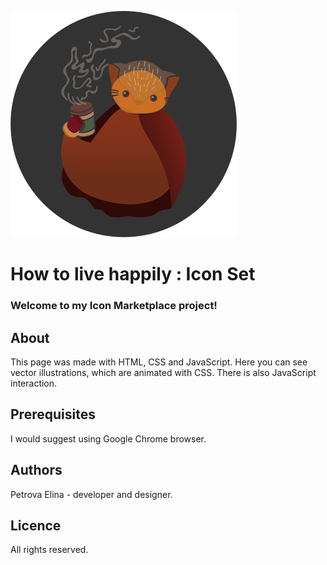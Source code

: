 ![logo](/images/fox.svg)
# How to live happily : Icon Set
### Welcome to my Icon Marketplace project!


## About
This page was made with HTML, CSS and JavaScript. Here you can see vector illustrations, which
are animated with CSS. There is also JavaScript interaction.

## Prerequisites
I would suggest using Google Chrome browser.


## Authors
Petrova Elina - developer and designer.

## Licence
All rights reserved. 
